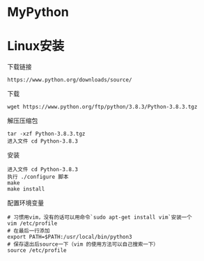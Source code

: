 # MyPython

# Linux安装

下载链接

```
https://www.python.org/downloads/source/
```

下载

```
wget https://www.python.org/ftp/python/3.8.3/Python-3.8.3.tgz
```

解压压缩包

```
tar -xzf Python-3.8.3.tgz
进入文件 cd Python-3.8.3
```

安装

```
进入文件 cd Python-3.8.3
执行 ./configure 脚本
make
make install
```

配置环境变量

```
# 习惯用vim，没有的话可以用命令`sudo apt-get install vim`安装一个
vim /etc/profile
# 在最后一行添加
export PATH=$PATH:/usr/local/bin/python3
# 保存退出后source一下（vim 的使用方法可以自己搜索一下）
source /etc/profile
```

